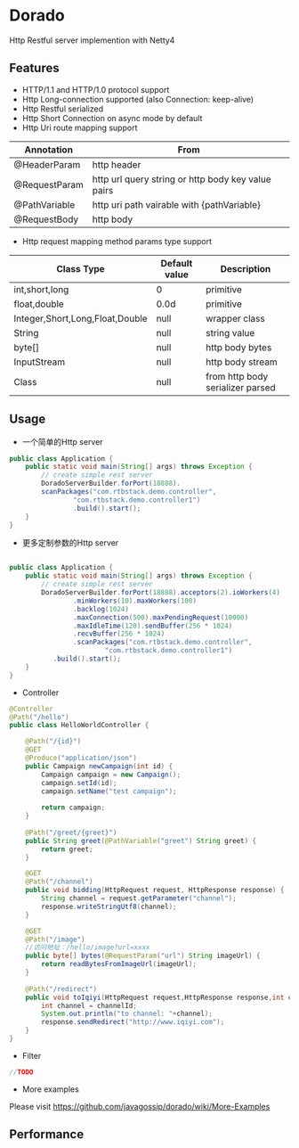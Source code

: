 # Dorado

Http Restful server implemention with Netty4 

## Features

* HTTP/1.1 and HTTP/1.0 protocol support 
* Http Long-connection supported (also Connection: keep-alive)
* Http Restful serialized
* Http Short Connection on async mode by default
* Http Uri route mapping support

Annotation | From 
--- | --- 
@HeaderParam |  http header 
@RequestParam | http url query string or http body key value pairs 
@PathVariable | http uri path vairable with {pathVariable} 
@RequestBody | http body 

* Http request mapping method params type support

Class Type | Default value | Description
--- | --- | --- 
int,short,long | 0 | primitive
float,double | 0.0d | primitive
Integer,Short,Long,Float,Double| null | wrapper class
String | null | string value
byte[] | null | http body bytes
InputStream | null | http body stream
Class | null | from http body serializer parsed

## Usage

* 一个简单的Http server

```java
public class Application {
	public static void main(String[] args) throws Exception {
		// create simple rest server
		DoradoServerBuilder.forPort(18888).
		scanPackages("com.rtbstack.demo.controller", 
				"com.rtbstack.demo.controller1")
				.build().start();
	}
}
```

* 更多定制参数的Http server

```java

public class Application {
	public static void main(String[] args) throws Exception {
		// create simple rest server
		DoradoServerBuilder.forPort(18888).acceptors(2).ioWorkers(4)
				.minWorkers(10).maxWorkers(100)
				.backlog(1024)
				.maxConnection(500).maxPendingRequest(10000)
				.maxIdleTime(120).sendBuffer(256 * 1024)
				.recvBuffer(256 * 1024)
				.scanPackages("com.rtbstack.demo.controller",
						"com.rtbstack.demo.controller1")
		   .build().start();
	}
}
```

* Controller

```java
@Controller
@Path("/hello")
public class HelloWorldController {

    @Path("/{id}")
	@GET
	@Produce("application/json")
	public Campaign newCampaign(int id) {
		Campaign campaign = new Campaign();
		campaign.setId(id);
		campaign.setName("test campaign");
		
		return campaign;
	}
	
	@Path("/greet/{greet}")
	public String greet(@PathVariable("greet") String greet) {
		return greet;
	}

	@GET
	@Path("/channel")
	public void bidding(HttpRequest request, HttpResponse response) {
		String channel = request.getParameter("channel");
		response.writeStringUtf8(channel);
	}

	@GET
	@Path("/image")
	//访问地址：/hello/image?url=xxxx
	public byte[] bytes(@RequestParam("url") String imageUrl) {
		return readBytesFromImageUrl(imageUrl);
	}
	
	@Path("/redirect")
	public void toIqiyi(HttpRequest request,HttpResponse response,int channelId) {
		int channel = channelId;
		System.out.println("to channel: "+channel);
		response.sendRedirect("http://www.iqiyi.com");
	}
}
```

* Filter

```java
//TODO
```

* More examples 

Please visit https://github.com/javagossip/dorado/wiki/More-Examples

## Performance
